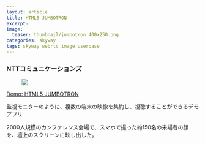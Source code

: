 ```yaml
---
layout: article
title: HTML5 JUMBOTRON
excerpt: 
image:
  teaser: thumbnail/jumbotron_400x250.png
categories: skyway
tags: skyway webrtc image usercase
---
```


### NTTコミュニケーションズ

<figure>
	<a href="https://jt.skyway.io/" target="_blank"><img src="{{ site.url }}/images/pages/jumbotron.png"></a>
</figure>

<a href="https://jt.skyway.io/" target="_blank" class="btn-info">Demo: HTML5 JUMBOTRON</a>

監視モニターのように、複数の端末の映像を集約し、視聴することができるデモアプリ

2000人規模のカンファレンス会場で、スマホで撮った約150名の来場者の顔を、壇上のスクリーンに映し出した。
